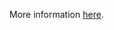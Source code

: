 More information [here](https://docs.prismacloud.io/en/enterprise-edition/policy-reference/aws-policies/aws-general-policies/bc-aws-296).
